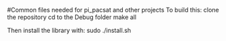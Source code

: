 #Common files needed for pi_pacsat and other projects
To build this: 
clone the repository
cd to the Debug folder
make all

Then install the library with: 
sudo ./install.sh
